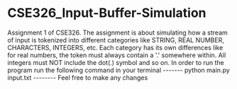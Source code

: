# CSE326_Input-Buffer-Simulation
Assignment 1 of CSE326. The assignment is about simulating how a stream of input is tokenized into different categories like STRING, REAL NUMBER, CHARACTERS, INTEGERS, etc. Each category has its own differences like for real numbers, the token must always contain a '.' somewhere within. All integers must NOT include the dot(.) symbol and so on. 
In order to run the program run the following command in your terminal
------- python main.py input.txt --------
Feel free to make any changes